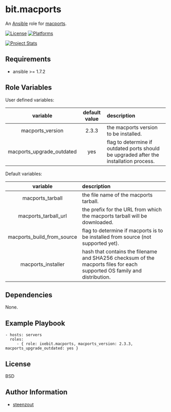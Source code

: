 bit.macports
============

An [Ansible](http://www.ansible.com) role for [macports](http://www.macports.org).

[![License](http://img.shields.io/badge/license-New%20BSD-blue.svg?style=flat)](https://raw.githubusercontent.com/ansiblebit/macports/master/LICENSE)
[![Platforms](http://img.shields.io/badge/platforms-macosx-lightgrey.svg?style=flat)](#)

[![Project Stats](https://www.openhub.net/p/ansiblebit-macports/widgets/project_thin_badge.gif)](https://www.openhub.net/p/ansiblebit-macports/)

Requirements
------------

- ansible >= 1.7.2

Role Variables
--------------

User defined variables:

| variable | default value | description |
|:--------:|:-------------:|:------------|
| macports_version | 2.3.3 | the macports version to be installed. |
| macports_upgrade_outdated | yes | flag to determine if outdated ports should be upgraded after the installation process. |


Default variables:

| variable | description |
|:--------:|:------------|
| macports_tarball | the file name of the macports tarball. |
| macports_tarball_url | the prefix for the URL from which the macports tarball will be downloaded. |
| macports_build_from_source | flag to determine if macports is to be installed from source (not supported yet). |
| macports_installer | hash that contains the filename and SHA256 checksum of the macports files for each supported OS family and distribution. |

Dependencies
------------

None.

Example Playbook
----------------

    - hosts: servers
      roles:
         - { role: ixebit.macports, macports_version: 2.3.3, macports_upgrade_outdated: yes }

License
-------

BSD

Author Information
------------------

- [steenzout](http://github.com/steenzout)
